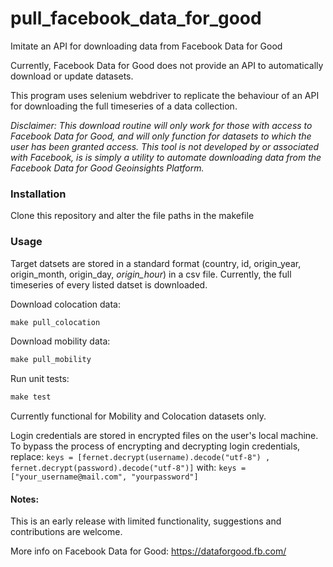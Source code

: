 # pull_facebook_data_for_good
Imitate an API for downloading data from Facebook Data for Good

Currently, Facebook Data for Good does not provide an API to automatically download or update datasets.

This program uses selenium webdriver to replicate the behaviour of an API for downloading the full timeseries of a data collection.

*Disclaimer: This download routine will only work for those with access to Facebook Data for Good, and will only function for datasets to which the user has been granted access. This tool is not developed by or associated with Facebook, is is simply a utility to automate downloading data from the Facebook Data for Good Geoinsights Platform.*

### Installation
Clone this repository and alter the file paths in the makefile

### Usage
Target datsets are stored in a standard format (country, id, origin_year, origin_month, origin_day, *origin_hour*) in a csv file. Currently, the full timeseries of every listed datset is downloaded. 

Download colocation data:  
```python
make pull_colocation
```

Download mobility data:  
```python
make pull_mobility
```

Run unit tests:
```python
make test
```

Currently functional for Mobility and Colocation datasets only. 

Login credentials are stored in encrypted files on the user's local machine. To bypass the process of encrypting and decrypting login credentials, replace:
`keys = [fernet.decrypt(username).decode("utf-8") , fernet.decrypt(password).decode("utf-8")]`
with:
`keys = ["your_username@mail.com", "yourpassword"]`

#### Notes:
This is an early release with limited functionality, suggestions and contributions are welcome.

More info on Facebook Data for Good: https://dataforgood.fb.com/
